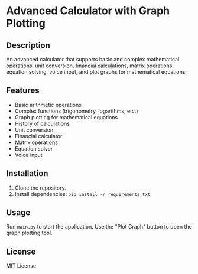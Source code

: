 # Advanced Calculator with Graph Plotting

## Description
An advanced calculator that supports basic and complex mathematical operations, unit conversion, financial calculations, matrix operations, equation solving, voice input, and plot graphs for mathematical equations.

## Features
- Basic arithmetic operations
- Complex functions (trigonometry, logarithms, etc.)
- Graph plotting for mathematical equations
- History of calculations
- Unit conversion
- Financial calculator
- Matrix operations
- Equation solver
- Voice input

## Installation
1. Clone the repository.
2. Install dependencies: `pip install -r requirements.txt`.

## Usage
Run `main.py` to start the application. Use the "Plot Graph" button to open the graph plotting tool.

## License
MIT License
